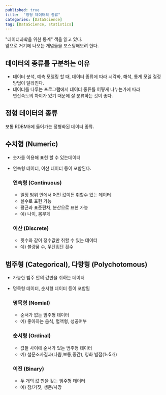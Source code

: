 ```yaml
---
published: true
title:  "정형 데이터의 종류"
categories: [DataScience]
tag: [DataScience, statistics]
---
```


"데이터과학을 위한 통계" 책을 읽고 있다.  
앞으로 거기에 나오는 개념들을 포스팅해보려 한다.  


## 데이터의 종류를 구분하는 이유
- 데이터 분석, 예측 모델링 할 때, 데이터 종류에 따라 시각화, 해석, 통계 모델 결정 방법이 달라진다.  
- 데이터를 다루는 프로그램에서 데이터 종류를 어떻게 나누는가에 따라  
    연산속도의 차이가 있기 때문에 잘 분류하는 것이 좋다.  


## 정형 데이터의 종류

보통 RDBMS에 들어가는 정형화된 데이터 종류.  


## 수치형 (Numeric)
- 숫자를 이용해 표현 할 수 있는데이터
- 연속형 데이터, 이산 데이터 등이 포함된다.

    ### 연속형 (Continuous)
    - 일정 범위 안에서 어떤 값이든 취할수 있는 데이터
    - 실수로 표현 가능
    - 평균과 표준편차, 분산으로 표현 가능
    - 예) 나이, 몸무게

    ### 이산 (Discrete)
    - 횟수와 같이 정수값만 취할 수 있는 데이터
    - 예) 불량품 수, 무단횡단 횟수



## 범주형 (Categorical), 다항형 (Polychotomous)
- 가능한 범주 안의 값만을 취하는 데이터
- 명목형 데이터, 순서형 데이터 등이 포함됨 

    ### 명목형 (Nomial)
    - 순서가 없는 범주형 데이터
    - 예) 좋아하는 음식, 혈액형, 성공여부

    ### 순서형 (Ordinal)
    - 값들 사이에 순서가 있는 범주형 데이터
    - 예) 설문조사결과(나쁨,보통,중간), 영화 별점(1~5개)

    ### 이진 (Binary)
    - 두 개의 값 만을 갖는 범주형 데이터
    - 예) 참/거짓, 생존/사망


